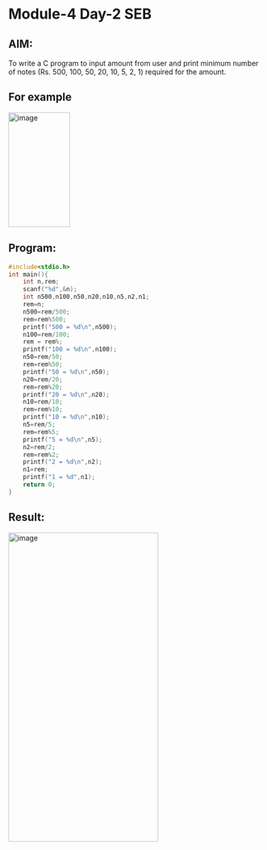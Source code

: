 # Module-4 Day-2 SEB
## AIM:
To write a C program to input amount from user and print minimum number of notes (Rs. 500, 100, 50, 20, 10, 5, 2, 1) required for the amount.

## For example
<img width="122" height="227" alt="image" src="https://github.com/user-attachments/assets/0d123722-feae-409d-aba2-d0617c2263eb" />

## Program:
```c
#include<stdio.h>
int main(){
    int n,rem;
    scanf("%d",&n);
    int n500,n100,n50,n20,n10,n5,n2,n1;
    rem=n;
    n500=rem/500;
    rem=rem%500;
    printf("500 = %d\n",n500);
    n100=rem/100;
    rem = rem%;
    printf("100 = %d\n",n100);
    n50=rem/50;
    rem=rem%50;
    printf("50 = %d\n",n50);
    n20=rem/20;
    rem=rem%20;
    printf("20 = %d\n",n20);
    n10=rem/10;
    rem=rem%10;
    printf("10 = %d\n",n10);
    n5=rem/5;
    rem=rem%5;
    printf("5 = %d\n",n5);
    n2=rem/2;
    rem=rem%2;
    printf("2 = %d\n",n2);
    n1=rem;
    printf("1 = %d",n1);
    return 0;
}
```

## Result:
<img width="297" height="612" alt="image" src="https://github.com/user-attachments/assets/ede9cdb3-e016-4c94-93ca-75c6c5246cda" />
